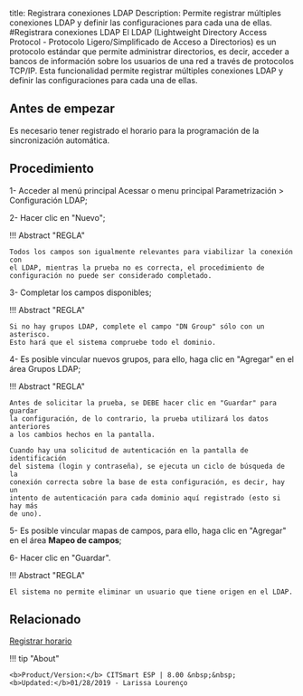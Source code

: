 title:  Registrara conexiones LDAP 
Description: Permite registrar múltiples conexiones LDAP y definir las configuraciones para cada una de ellas.
#Registrara conexiones LDAP
El LDAP (Lightweight Directory Access Protocol - Protocolo Ligero/Simplificado de Acceso a Directorios) es un protocolo estándar que permite administrar directorios, es decir, acceder a bancos de información sobre los usuarios de una red a través de protocolos TCP/IP.
Esta funcionalidad permite registrar múltiples conexiones LDAP y definir las configuraciones para cada una de ellas.

Antes de empezar
----------------

Es necesario tener registrado el horario para la programación de la
sincronización automática.

Procedimiento
-------------

1-  Acceder al menú principal Acessar o menu principal Parametrización \>
    Configuración LDAP;

2-  Hacer clic en "Nuevo";

!!! Abstract "REGLA"

    Todos los campos son igualmente relevantes para viabilizar la conexión con
    el LDAP, mientras la prueba no es correcta, el procedimiento de
    configuración no puede ser considerado completado.

3-  Completar los campos disponibles;

!!! Abstract "REGLA"

    Si no hay grupos LDAP, complete el campo "DN Group" sólo con un asterisco.
    Esto hará que el sistema compruebe todo el dominio.

4-  Es posible vincular nuevos grupos, para ello, haga clic en "Agregar" en el
    área Grupos LDAP;

!!! Abstract "REGLA"

    Antes de solicitar la prueba, se DEBE hacer clic en "Guardar" para guardar
    la configuración, de lo contrario, la prueba utilizará los datos anteriores
    a los cambios hechos en la pantalla.  

    Cuando hay una solicitud de autenticación en la pantalla de identificación
    del sistema (login y contraseña), se ejecuta un ciclo de búsqueda de la
    conexión correcta sobre la base de esta configuración, es decir, hay un
    intento de autenticación para cada dominio aquí registrado (esto si hay más
    de uno).

5-  Es posible vincular mapas de campos, para ello, haga clic en "Agregar" en el
    área **Mapeo de campos**;

6-  Hacer clic en "Guardar".

!!! Abstract "REGLA"

    El sistema no permite eliminar un usuario que tiene origen en el LDAP.

Relacionado
-----------

[Registrar horario](/es-es/citsmart-esp-8/processes/event/configuration/register-time.html)

!!! tip "About"

    <b>Product/Version:</b> CITSmart ESP | 8.00 &nbsp;&nbsp;
    <b>Updated:</b>01/28/2019 - Larissa Lourenço
